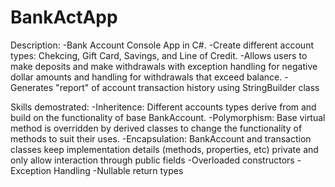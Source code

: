 # BankActApp
Description:
-Bank Account Console App in C#. 
-Create different account types: Chekcing, Gift Card, Savings, and Line of Credit.
-Allows users to make deposits and make withdrawals with exception handling for negative dollar amounts and handling for withdrawals that exceed balance.
-Generates "report" of account transaction history using StringBuilder class


Skills demostrated:
-Inheritence: Different accounts types derive from and build on the functionality of base BankAccount. 
-Polymorphism: Base virtual method is overridden by derived classes to change the functionality of methods to suit their uses.
-Encapsulation: BankAccount and transaction classes keep implementation details (methods, properties, etc) private and only allow interaction through public fields
-Overloaded constructors
-Exception Handling
-Nullable return types




